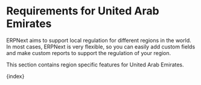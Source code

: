 <!-- add-breadcrumbs -->
# Requirements for United Arab Emirates

ERPNext aims to support local regulation for different regions in the world. In most cases, ERPNext is very flexible, so you can easily add custom fields and make custom reports to support the regulation of your region.

This section contains region specific features for United Arab Emirates.

{index}
